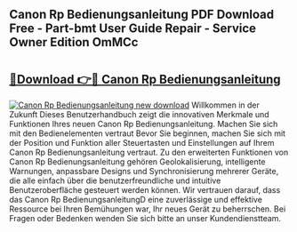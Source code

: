 ## Canon Rp Bedienungsanleitung PDF Download Free - Part-bmt User Guide Repair - Service Owner Edition OmMCc

# <h2><a href="http://df2axc.blite.top/?on=Canon+Rp+Bedienungsanleitung">🔗Download 👉🔴 Canon Rp Bedienungsanleitung</a></h2>

[![Canon Rp Bedienungsanleitung new download](https://i.imgur.com/lujVjoI.png)](http://df2axc.blite.top/?on=Canon+Rp+Bedienungsanleitung)
Willkommen in der Zukunft Dieses Benutzerhandbuch zeigt die innovativen Merkmale und Funktionen Ihres neuen Canon Rp Bedienungsanleitung. Machen Sie sich mit den Bedienelementen vertraut Bevor Sie beginnen, machen Sie sich mit der Position und Funktion aller Steuertasten und Einstellungen auf Ihrem Canon Rp Bedienungsanleitung vertraut. Zu den erweiterten Funktionen von Canon Rp Bedienungsanleitung gehören Geolokalisierung, intelligente Warnungen, anpassbare Designs und Synchronisierung mehrerer Geräte, die alle einfach über die benutzerfreundliche und intuitive Benutzeroberfläche gesteuert werden können. Wir vertrauen darauf, dass das Canon Rp BedienungsanleitungD eine zuverlässige und effektive Ressource bei Ihren Bemühungen war, Ihr neues Gerät zu beherrschen. Bei Fragen oder Bedenken wenden Sie sich bitte an unser Kundendienstteam.
